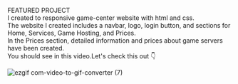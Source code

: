 FEATURED PROJECT
<br>
I created to responsive game-center website with html and css.
<br>
The website I created includes a navbar, logo, login button, and sections for Home, Services, Game Hosting, and Prices.
<br>
In the Prices section, detailed information and prices about game servers have been created.
<br>
You should see in this video.Let's check this out &#128071;
<br>

![ezgif com-video-to-gif-converter (7)](https://github.com/user-attachments/assets/0a2754ca-bae5-453d-8f06-b677ecdd42a5)
